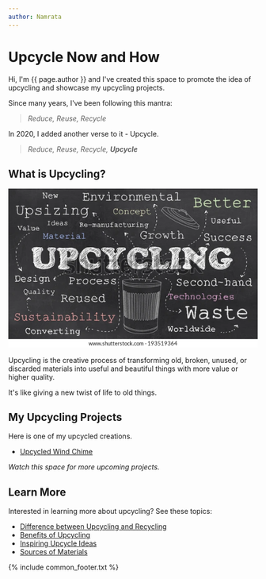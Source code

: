 ```yaml
---
author: Namrata
---
```



# Upcycle Now and How

Hi, I'm {{ page.author }} and I've created this space to promote the idea of upcycling and showcase my upcycling projects.

Since many years, I've been following this mantra: 

> _Reduce, Reuse, Recycle_

In 2020, I added another verse to it - Upcycle.

> _Reduce, Reuse, Recycle, **Upcycle**_

## What is Upcycling?

![Upcycling](./assets/upcycling.jpg)

Upcycling is the creative process of transforming old, broken, unused, or discarded materials into useful and beautiful things with more value or higher quality.

It's like giving a new twist of life to old things.

## My Upcycling Projects

Here is one of my upcycled creations.

 - [Upcycled Wind Chime](./topics/my-wind-chime)

_Watch this space for more upcoming projects._

## Learn More

Interested in learning more about upcycling? See these topics:

 - [Difference between Upcycling and Recycling](./topics/recycle-upcycle)
 - [Benefits of Upcycling](./topics/benefits)
 - [Inspiring Upcycle Ideas](./topics/inspirations)
 - [Sources of Materials](./topics/sources)
 
{% include common_footer.txt %}